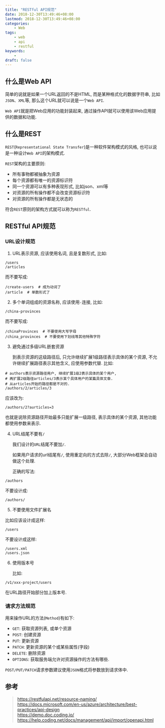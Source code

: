 ```yaml
---
title: "RESTful API规范"
date: 2018-12-30T13:49:46+08:00
lastmod: 2018-12-30T13:49:46+08:00
categories:
    - Web
tags:
    - web
    - api
    - restful
keywords:
    -
draft: false
---
```


## 什么是Web API

简单的说就是如果一个URL返回的不是HTML, 而是某种格式化的数据字符串, 比如`JSON`、`XML`等, 那么这个URL就可以说是一个`Web API`.

`Web API`就是把Web应用的功能封装起来, 通过操作API就可以使用该Web应用提供的数据和功能.

## 什么是REST

`REST`(`Representational State Transfer`)是一种软件架构模式的风格,
也可以说是一种设计`Web API`的架构模式.

`REST`架构的主要原则:

- 所有事物都被抽象为资源
- 每个资源都有唯一的资源标识符
- 同一个资源可以有多种表现形式, 比如json、xml等
- 对资源的所有操作都不会改变资源标识符
- 对资源的所有操作都是无状态的

符合`REST`原则的架构方式就可以称为`RESTful`.

## RESTful API规范

### URL设计规范

1. URL表示资源, 应该使用名词, 且是复数形式, 比如:

```text
/users
/articles
```

而不要写成:

```text
/create-users  # 成为动词了
/article  # 单数形式了
```

2. 多个单词组成的资源名称, 应该使用`-`连接, 比如:

```text
/china-provinces
```

而不要写成:

```text
/chinaProvinces  # 不要使用大写字母
/china_provinces  # 不要使用下划线等其他特殊字符
```

3. 避免通过多级URL嵌套资源

    到表示资源的这级路径后, 只允许继续扩展1级路径表示具体的某个资源,
不允许继续扩展路径表示其他含义, 应使用参数代替. 比如:

```text
# authors表示资源路径用户, 继续扩展1级2表示具体的某个用户,
# 再扩展2级路径articles/3表示某个具体用户的某篇具体文章.
# 从articles开始的路径都是不对的.
/authors/2/articles/3
```

应该改为:

```text
/authors/2?aurticles=3
```

也就是说除资源路径开始最多只能扩展一级路径, 表示具体的某个资源,
其他功能都使用参数来表示.

4. URL结尾不要有`/`

    我们设计的`URL`结尾不要加`/`.

    如果用户请求的url结尾有`/`, 使用重定向的方式去除`/`, 大部分Web框架会自动做这个处理.

    正确的写法:

```text
/authors
```

不要设计成:

```text
/authors/
```

5. 不要使用文件扩展名

比如应该设计成这样:

```text
/users
```

不要设计成这样:

```text
/users.xml
/users.json
```

6. 使用版本号

    比如:

```text
/v1/xxx-project/users
```

在URL路径开始部分加上版本号.

### 请求方法规范

用来操作URL的方法(`Method`)有如下:

- `GET`: 获取资源列表, 或单个资源
- `POST`: 创建资源
- `PUT`: 更新资源
- `PATCH`: 更新资源的某个或某些属性(字段)
- `DELETE`: 删除资源
- `OPTIONS`: 获取服务端允许对资源操作的方法有哪些.

`POST/PUT/PATCH`请求参数建议使用`JSON`格式将参数放到请求体中.

## 参考

> https://restfulapi.net/resource-naming/ <br>
> https://docs.microsoft.com/en-us/azure/architecture/best-practices/api-design <br>
> https://demo.doc.coding.io/ <br>
> https://help.coding.net/docs/management/api/import/openapi.html
